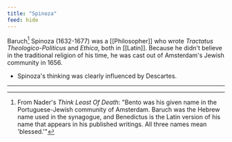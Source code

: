 ```yaml
---
title: "Spinoza"
feed: hide
---
```


Baruch[^names] Spinoza (1632-1677) was a [[Philosopher]] who wrote _Tractatus Theologico-Politicus_ and _Ethica_, both in [[Latin]]. Because he didn't believe in the traditional religion of his time, he was cast out of Amsterdam's Jewish community in 1656. 

* Spinoza's thinking was clearly influenced by Descartes. 

---

[^names]: From Nader's _Think Least Of Death_: "Bento was his given name in the Portuguese-Jewish community of Amsterdam. Baruch was the Hebrew name used in the synagogue, and Benedictus is the Latin version of his name that appears in his published writings. All three names mean 'blessed.'"
